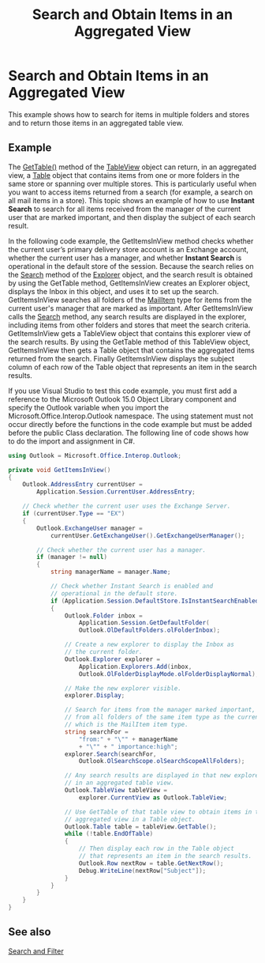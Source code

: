 ﻿---
title: 'Search and Obtain Items in an Aggregated View'
TOCTitle: 'Search and Obtain Items in an Aggregated View'
ms:assetid: 1a875dc8-dd52-4e9c-b292-5f6ba3d7a940
ms:mtpsurl: https://msdn.microsoft.com/en-us/library/Ff184592(v=office.15)
ms:contentKeyID: 55119925
ms.date: 07/24/2014
mtps_version: v=office.15
dev_langs:
- csharp
---

# Search and Obtain Items in an Aggregated View

This example shows how to search for items in multiple folders and stores and to return those items in an aggregated table view.

## Example

The [GetTable()](https://msdn.microsoft.com/en-us/library/ff184699\(v=office.15\)) method of the [TableView](https://msdn.microsoft.com/en-us/library/bb608854\(v=office.15\)) object can return, in an aggregated view, a [Table](https://msdn.microsoft.com/en-us/library/bb652856\(v=office.15\)) object that contains items from one or more folders in the same store or spanning over multiple stores. This is particularly useful when you want to access items returned from a search (for example, a search on all mail items in a store). This topic shows an example of how to use **Instant Search** to search for all items received from the manager of the current user that are marked important, and then display the subject of each search result.

In the following code example, the GetItemsInView method checks whether the current user’s primary delivery store account is an Exchange account, whether the current user has a manager, and whether **Instant Search** is operational in the default store of the session. Because the search relies on the [Search](https://msdn.microsoft.com/en-us/library/bb610561\(v=office.15\)) method of the [Explorer](https://msdn.microsoft.com/en-us/library/bb623678\(v=office.15\)) object, and the search result is obtained by using the GetTable method, GetItemsInView creates an Explorer object, displays the Inbox in this object, and uses it to set up the search. GetItemsInView searches all folders of the [MailItem](https://msdn.microsoft.com/en-us/library/bb643865\(v=office.15\)) type for items from the current user's manager that are marked as important. After GetItemsInView calls the [Search](https://msdn.microsoft.com/en-us/library/bb610561\(v=office.15\)) method, any search results are displayed in the explorer, including items from other folders and stores that meet the search criteria. GetItemsInView gets a TableView object that contains this explorer view of the search results. By using the GetTable method of this TableView object, GetItemsInView then gets a Table object that contains the aggregated items returned from the search. Finally GetItemsInView displays the subject column of each row of the Table object that represents an item in the search results.

If you use Visual Studio to test this code example, you must first add a reference to the Microsoft Outlook 15.0 Object Library component and specify the Outlook variable when you import the Microsoft.Office.Interop.Outlook namespace. The using statement must not occur directly before the functions in the code example but must be added before the public Class declaration. The following line of code shows how to do the import and assignment in C\#.

``` csharp
using Outlook = Microsoft.Office.Interop.Outlook;
```

``` csharp
private void GetItemsInView()
{
    Outlook.AddressEntry currentUser =
        Application.Session.CurrentUser.AddressEntry;

    // Check whether the current user uses the Exchange Server.
    if (currentUser.Type == "EX")
    {
        Outlook.ExchangeUser manager =
            currentUser.GetExchangeUser().GetExchangeUserManager();

        // Check whether the current user has a manager.
        if (manager != null)
        {
            string managerName = manager.Name;

            // Check whether Instant Search is enabled and 
            // operational in the default store.
            if (Application.Session.DefaultStore.IsInstantSearchEnabled)
            {
                Outlook.Folder inbox =
                    Application.Session.GetDefaultFolder(
                    Outlook.OlDefaultFolders.olFolderInbox);

                // Create a new explorer to display the Inbox as
                // the current folder.
                Outlook.Explorer explorer =
                    Application.Explorers.Add(inbox,
                    Outlook.OlFolderDisplayMode.olFolderDisplayNormal);

                // Make the new explorer visible.
                explorer.Display;

                // Search for items from the manager marked important, 
                // from all folders of the same item type as the current folder, 
                // which is the MailItem item type.
                string searchFor =
                    "from:" + "\"" + managerName 
                    + "\"" + " importance:high";
                explorer.Search(searchFor,
                    Outlook.OlSearchScope.olSearchScopeAllFolders);

                // Any search results are displayed in that new explorer
                // in an aggregated table view.
                Outlook.TableView tableView = 
                    explorer.CurrentView as Outlook.TableView;

                // Use GetTable of that table view to obtain items in that
                // aggregated view in a Table object.
                Outlook.Table table = tableView.GetTable();
                while (!table.EndOfTable)
                {
                    // Then display each row in the Table object
                    // that represents an item in the search results.
                    Outlook.Row nextRow = table.GetNextRow();
                    Debug.WriteLine(nextRow["Subject"]);
                }
            }
        }
    }
}
```

## See also



[Search and Filter](search-and-filter.md)

